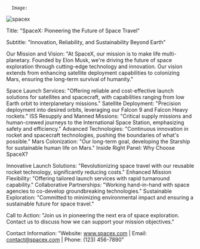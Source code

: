       Image:

![spacex](https://cdn2.picryl.com/photo/2015/04/17/dragon-spacecraft-grappled-by-ssrms-ff9d6b-1024.jpg)

Title: "SpaceX: Pioneering the Future of Space Travel"

Subtitle: "Innovation, Reliability, and Sustainability Beyond Earth"

Our Mission and Vision:  "At SpaceX, our mission is to make life multi-planetary. Founded by Elon Musk, we're driving the future of space exploration through cutting-edge technology and innovation. Our vision extends from enhancing satellite deployment capabilities to colonizing Mars, ensuring the long-term survival of humanity."

Space Launch Services: "Offering reliable and cost-effective launch solutions for satellites and spacecraft, with capabilities ranging from low Earth orbit to interplanetary missions."
Satellite Deployment: "Precision deployment into desired orbits, leveraging our Falcon 9 and Falcon Heavy rockets."
ISS Resupply and Manned Missions: "Critical supply missions and human-crewed journeys to the International Space Station, emphasizing safety and efficiency."
Advanced Technologies: "Continuous innovation in rocket and spacecraft technologies, pushing the boundaries of what's possible."
Mars Colonization: "Our long-term goal, developing the Starship for sustainable human life on Mars."
Inside Right Panel: Why Choose SpaceX?

Innovative Launch Solutions: "Revolutionizing space travel with our reusable rocket technology, significantly reducing costs."
Enhanced Mission Flexibility: "Offering tailored launch services with rapid turnaround capability."
Collaborative Partnerships: "Working hand-in-hand with space agencies to co-develop groundbreaking technologies."
Sustainable Exploration: "Committed to minimizing environmental impact and ensuring a sustainable future for space travel."

Call to Action: "Join us in pioneering the next era of space exploration. Contact us to discuss how we can support your mission objectives."

Contact Information: "Website: www.spacex.com | Email: contact@spacex.com | Phone: (123) 456-7890"

